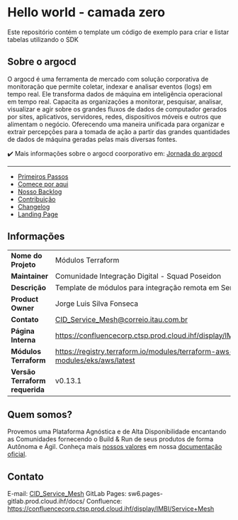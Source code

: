 # Hello world - camada zero

Este repositório contém o template um código de exemplo para criar e listar tabelas utilizando o SDK 

## Sobre o argocd

O argocd é uma ferramenta de mercado com solução corporativa de monitoração que permite coletar, indexar e analisar eventos (logs) em tempo real. Ele transforma dados de máquina em inteligência operacional em tempo real. Capacita as organizações a monitorar, pesquisar, analisar, visualizar e agir sobre os grandes fluxos de dados de computador gerados por sites, aplicativos, servidores, redes, dispositivos móveis e outros que alimentam o negócio. Oferecendo uma maneira unificada para organizar e extrair percepções para a tomada de ação a partir das grandes quantidades de dados de máquina geradas pelas mais diversas fontes.

:heavy_check_mark: Mais informações sobre o argocd coorporativo em: [Jornada do argocd](https://confluencecorp.ctsp.prod.cloud.ihf/pages/viewpage.action?pageId=202838723)

---

- [Primeiros Passos](GETTINGSTARTED.md)
- [Comece por aqui](https://confluencecorp.ctsp.prod.cloud.ihf/display/IMBI/2+-+Jornada+Service+Mesh+-+Istio)
- [Nosso Backlog](HELPWANTED.md)
- [Contribuição](CONTRIBUTING.md)
- [Changelog](CHANGELOG.md)
- [Landing Page](https://sw6.pages-gitlab.prod.cloud.ihf/docs)

## Informações

|	|   |
|---	|---	|
|**Nome do Projeto**	|Módulos Terraform   	|
|**Maintainer**     	|Comunidade Integração Digital - Squad Poseidon	|
|**Descrição**      	|Template de módulos para integração remota em Service Mesh	|
|**Product Owner**  	|Jorge Luis Silva Fonseca     	|
|**Contato**            |CID_Service_Mesh@correio.itau.com.br |
|**Página Interna**  	|https://confluencecorp.ctsp.prod.cloud.ihf/display/IMBI/Service+Mesh	|
|**Módulos Terraform** 	|https://registry.terraform.io/modules/terraform-aws-modules/eks/aws/latest	|
|**Versão Terraform requerida**	|v0.13.1 |

## Quem somos?

Provemos uma Plataforma Agnóstica e de Alta Disponibilidade encantando as Comunidades fornecendo o Build & Run de seus produtos de forma Autônoma e Ágil. Conheça mais [nossos valores](https://sw6.pages-gitlab.prod.cloud.ihf/docs/quem-somos/valores/) em nossa [documentação oficial](https://sw6.pages-gitlab.prod.cloud.ihf/docs/).

## Contato

E-mail: [CID_Service_Mesh](CID_Service_Mesh@correio.itau.com.br)
GitLab Pages: sw6.pages-gitlab.prod.cloud.ihf/docs/
Confluence: https://confluencecorp.ctsp.prod.cloud.ihf/display/IMBI/Service+Mesh
